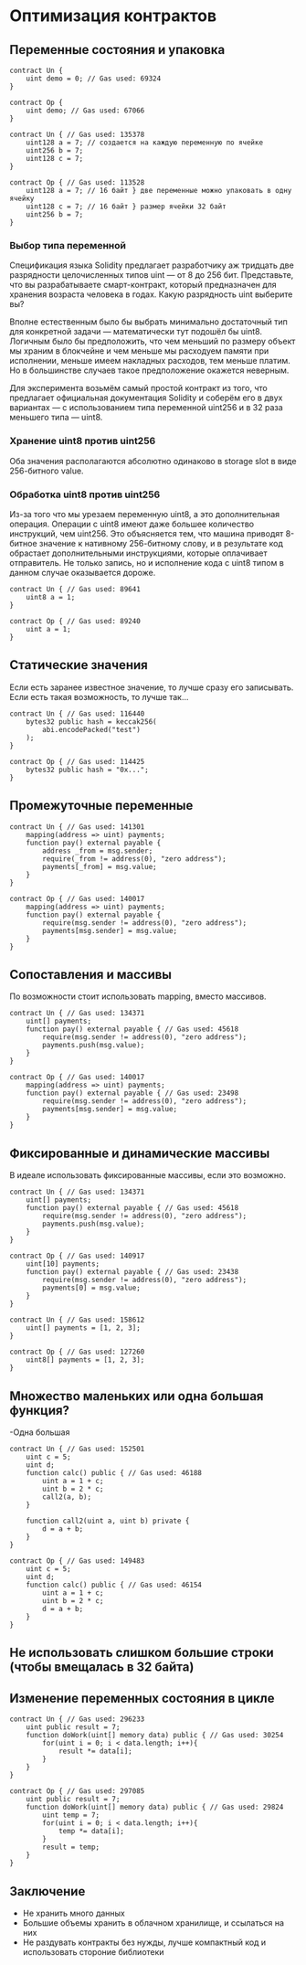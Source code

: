 # Оптимизация контрактов
## Переменные состояния и упаковка
```sol
contract Un {
    uint demo = 0; // Gas used: 69324
}

contract Op {
    uint demo; // Gas used: 67066
}
```
```sol
contract Un { // Gas used: 135378
    uint128 a = 7; // создается на каждую переменную по ячейке
    uint256 b = 7; 
    uint128 c = 7;
}

contract Op { // Gas used: 113528
    uint128 a = 7; // 16 байт } две переменные можно упаковать в одну ячейку 
    uint128 c = 7; // 16 байт } размер ячейки 32 байт
    uint256 b = 7;
}
```
### Выбор типа переменной
Спецификация языка Solidity предлагает разработчику аж тридцать две разрядности целочисленных типов uint — от 8 до 256 бит. Представьте, что вы разрабатываете смарт-контракт, который предназначен для хранения возраста человека в годах. Какую разрядность uint выберите вы?

Вполне естественным было бы выбрать минимально достаточный тип для конкретной задачи — математически тут подошёл бы uint8. Логичным было бы предположить, что чем меньший по размеру объект мы храним в блокчейне и чем меньше мы расходуем памяти при исполнении, меньше имеем накладных расходов, тем меньше платим. Но в большинстве случаев такое предположение окажется неверным.

Для эксперимента возьмём самый простой контракт из того, что предлагает официальная документация Solidity и соберём его в двух вариантах — с использованием типа переменной uint256 и в 32 раза меньшего типа — uint8.

### Хранение uint8 против uint256
Оба значения располагаются абсолютно одинаково в storage slot в виде 256-битного value.

### Обработка uint8 против uint256
Из-за того что мы урезаем переменную uint8, а это дополнительная операция.
Операции с uint8 имеют даже большее количество инструкций, чем uint256. Это объясняется тем, что машина приводят 8-битное значение к нативному 256-битному слову, и в результате код обрастает дополнительными инструкциями, которые оплачивает отправитель. Не только запись, но и исполнение кода с uint8 типом в данном случае оказывается дороже.
```sol
contract Un { // Gas used: 89641
    uint8 a = 1;  
}

contract Op { // Gas used: 89240
    uint a = 1;    
}
```

## Статические значения
Если есть заранее известное значение, то лучше сразу его записывать. Если есть такая возможность, то лучше так...
```sol
contract Un { // Gas used: 116440
    bytes32 public hash = keccak256(
        abi.encodePacked("test")
    );
}

contract Op { // Gas used: 114425
    bytes32 public hash = "0x...";
}
```
## Промежуточные переменные
```sol
contract Un { // Gas used: 141301
    mapping(address => uint) payments;
    function pay() external payable {
        address _from = msg.sender;
        require(_from != address(0), "zero address");
        payments[_from] = msg.value;
    }
}

contract Op { // Gas used: 140017
    mapping(address => uint) payments;
    function pay() external payable {
        require(msg.sender != address(0), "zero address");
        payments[msg.sender] = msg.value;
    }
}
```

## Сопоставления и массивы
По возможности стоит использовать mapping, вместо массивов.
```sol
contract Un { // Gas used: 134371
    uint[] payments;
    function pay() external payable { // Gas used: 45618
        require(msg.sender != address(0), "zero address");
        payments.push(msg.value);
    }
}

contract Op { // Gas used: 140017
    mapping(address => uint) payments;
    function pay() external payable { // Gas used: 23498
        require(msg.sender != address(0), "zero address");
        payments[msg.sender] = msg.value;
    }
}
```

## Фиксированные и динамические массивы
В идеале использовать фиксированные массивы, если это возможно. 
```sol
contract Un { // Gas used: 134371
    uint[] payments;
    function pay() external payable { // Gas used: 45618
        require(msg.sender != address(0), "zero address");
        payments.push(msg.value);
    }
}

contract Op { // Gas used: 140917
    uint[10] payments;
    function pay() external payable { // Gas used: 23438
        require(msg.sender != address(0), "zero address");
        payments[0] = msg.value;
    }
}
```

```sol
contract Un { // Gas used: 158612
    uint[] payments = [1, 2, 3];
}

contract Op { // Gas used: 127260
    uint8[] payments = [1, 2, 3];
}

```

## Множество маленьких или одна большая функция?
-Одна большая
```sol
contract Un { // Gas used: 152501
    uint c = 5;
    uint d;
    function calc() public { // Gas used: 46188
        uint a = 1 + c;
        uint b = 2 * c;
        call2(a, b);
    }

    function call2(uint a, uint b) private {
        d = a + b;
    }
}

contract Op { // Gas used: 149483
    uint c = 5;
    uint d;
    function calc() public { // Gas used: 46154
        uint a = 1 + c;
        uint b = 2 * c;
        d = a + b;
    }
}
```
## Не использовать слишком большие строки (чтобы вмещалась в 32 байта)

## Изменение переменных состояния в цикле
```sol
contract Un { // Gas used: 296233
    uint public result = 7;
    function doWork(uint[] memory data) public { // Gas used: 30254
        for(uint i = 0; i < data.length; i++){
            result *= data[i];
        }
    }
}

contract Op { // Gas used: 297085
    uint public result = 7;
    function doWork(uint[] memory data) public { // Gas used: 29824
        uint temp = 7;
        for(uint i = 0; i < data.length; i++){
            temp *= data[i];
        }
        result = temp;
    }
}
```

## Заключение
+ Не хранить много данных
+ Большие объемы хранить в облачном хранилище, и ссылаться на них
+ Не раздувать контракты без нужды, лучше компактный код и использовать стороние библиотеки